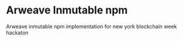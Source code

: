 # Arweave Inmutable npm
 Arweave inmutable npm implementation for new york blockchain week hackaton
